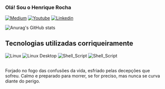 ### Olá! Sou o Henrique Rocha

[![Medium](https://img.shields.io/badge/Medium-12100E?style=for-the-badge&logo=medium&logoColor=white)](https://medium.com/@shakalinuxx) 
[![Youtube](https://img.shields.io/badge/YouTube-FF0000?style=for-the-badge&logo=youtube&logoColor=white)](https://www.youtube.com/@ShakaLinux)
[![Linkedin](https://img.shields.io/badge/LinkedIn-0077B5?style=for-the-badge&logo=linkedin&logoColor=white)](https://www.linkedin.com/in/henrique-rocha-340708269/)

![Anurag's GitHub stats](https://github-readme-stats.vercel.app/api?username=anuraghazra&show_icons=true&theme=transparent)

## Tecnologias utilizadas corriqueiramente 

<div style="dilplay: inline_block"<br/>
<img align="center" alt="Linux" src="https://img.shields.io/badge/Linux-FCC624?style=for-the-badge&logo=linux&logoColor=black"/>
<img align="center" alt="Linux Desktop" src="https://img.shields.io/badge/Pop!_OS-48B9C7?style=for-the-badge&logo=Pop!_OS&logoColor=white"/>
<img align="center" alt="Shell_Script" src="https://img.shields.io/badge/Shell_Script-121011?style=for-the-badge&logo=gnu-bash&logoColor=white"/>
<img align="center" alt="Shell_Script" src="https://img.shields.io/badge/MySQL-00000F?style=for-the-badge&logo=mysql&logoColor=white"/>
</div><br/>

Forjado no fogo das confusões da vida, esfriado pelas decepções que sofreu. Calmo e preparado para morrer, se for preciso, mas nunca se curva diante do perigo.






